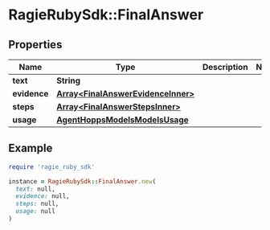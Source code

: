 # RagieRubySdk::FinalAnswer

## Properties

| Name | Type | Description | Notes |
| ---- | ---- | ----------- | ----- |
| **text** | **String** |  |  |
| **evidence** | [**Array&lt;FinalAnswerEvidenceInner&gt;**](FinalAnswerEvidenceInner.md) |  |  |
| **steps** | [**Array&lt;FinalAnswerStepsInner&gt;**](FinalAnswerStepsInner.md) |  |  |
| **usage** | [**AgentHoppsModelsModelsUsage**](AgentHoppsModelsModelsUsage.md) |  |  |

## Example

```ruby
require 'ragie_ruby_sdk'

instance = RagieRubySdk::FinalAnswer.new(
  text: null,
  evidence: null,
  steps: null,
  usage: null
)
```

